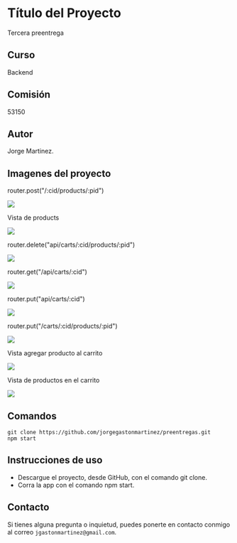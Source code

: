 # Título del Proyecto

Tercera preentrega

## Curso
Backend 

## Comisión
53150

## Autor
Jorge Martinez.

## Imagenes del proyecto

router.post("/:cid/products/:pid")

![](./segunda_pre_entrega/src/public/img/Captura%20de%20pantalla%202024-05-24%20a%20la(s)%206.05.22 p. m..png)

Vista de products

![](./segunda_pre_entrega/src/public/img/Captura%20de%20pantalla%202024-05-24%20a%20la(s)%206.29.24 p. m..png)

router.delete("api/carts/:cid/products/:pid")

![](./segunda_pre_entrega/src/public/img/Captura%20de%20pantalla%202024-05-24%20a%20la(s)%206.19.08 p. m..png)

router.get("/api/carts/:cid")

![](./segunda_pre_entrega/src/public/img/Captura%20de%20pantalla%202024-05-25%20a%20la(s)%209.04.41 p. m..png)

router.put("api/carts/:cid")

![](./segunda_pre_entrega/src/public/img/Captura%20de%20pantalla%202024-05-26%20a%20la(s)%2012.15.23 p. m..png)

router.put("/carts/:cid/products/:pid")

![](./segunda_pre_entrega/src/public/img/Captura%20de%20pantalla%202024-05-26%20a%20la(s)%2012.09.46 p. m..png)

Vista agregar producto al carrito

![](./segunda_pre_entrega/src/public/img/Captura%20de%20pantalla%202024-05-27%20a%20la(s)%202.16.52 p. m..png)

Vista de productos en el carrito

![](./segunda_pre_entrega/src/public/img/Captura%20de%20pantalla%202024-05-28%20a%20la(s)%2012.59.39 p. m..png)

## Comandos

```
git clone https://github.com/jorgegastonmartinez/preentregas.git
npm start 
```

## Instrucciones de uso

* Descargue el proyecto, desde GitHub, con el comando git clone.
* Corra la app con el comando npm start.

## Contacto

Si tienes alguna pregunta o inquietud, puedes ponerte en contacto conmigo al correo `jgastonmartinez@gmail.com`.
